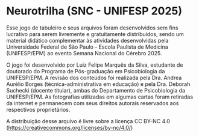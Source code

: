 <h1>Neurotrilha (SNC - UNIFESP 2025)</h1>

Esse jogo de tabuleiro e seus arquivos foram desenvolvidos sem fins lucrativo para serem livremente e gratuitamente distribuídos, sendo um material didático complementar às atividades desenvolvidas pela Universidade Federal de São Paulo - Escola Paulista de Medicina (UNIFESP/EPM) ao evento Semana Nacional do Cérebro 2025.

O jogo foi desenvolvido por Luiz Felipe Marquês da Silva, estudante de doutorado do Programa de Pós-graduação em Psicobiologia da UNIFESP/EPM. A revisão dos conteúdos foi realizada pela Dra. Andrea Aurélio Borges (técnica-administrativa em educação) e pela Dra. Deborah Suchecki (docente titular), ambas do Departamento de Psicobiologia da UNIFESP/EPM. As fotografias utilizadas em algumas cartas foram retiradas da internet e permanecem com seus direitos autorais reservados aos respectivos proprietários.

A distribuição desse arquivo é livre sobre a licença CC BY-NC 4.0 (https://creativecommons.org/licenses/by-nc/4.0/)
